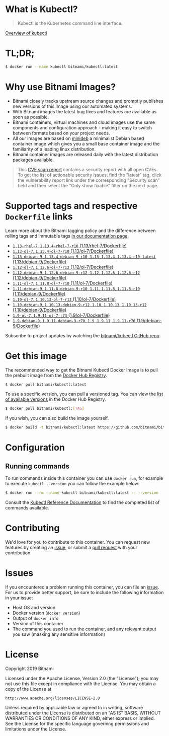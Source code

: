 
# What is Kubectl?

> Kubectl is the Kubernetes command line interface.

[Overview of kubectl](https://kubernetes.io/docs/reference/kubectl/overview/)

# TL;DR;

```bash
$ docker run --name kubectl bitnami/kubectl:latest
```

# Why use Bitnami Images?

* Bitnami closely tracks upstream source changes and promptly publishes new versions of this image using our automated systems.
* With Bitnami images the latest bug fixes and features are available as soon as possible.
* Bitnami containers, virtual machines and cloud images use the same components and configuration approach - making it easy to switch between formats based on your project needs.
* All our images are based on [minideb](https://github.com/bitnami/minideb) a minimalist Debian based container image which gives you a small base container image and the familiarity of a leading linux distribution.
* Bitnami container images are released daily with the latest distribution packages available.


> This [CVE scan report](https://quay.io/repository/bitnami/kubectl?tab=tags) contains a security report with all open CVEs. To get the list of actionable security issues, find the "latest" tag, click the vulnerability report link under the corresponding "Security scan" field and then select the "Only show fixable" filter on the next page.

# Supported tags and respective `Dockerfile` links

Learn more about the Bitnami tagging policy and the difference between rolling tags and immutable tags [in our documentation page](https://docs.bitnami.com/containers/how-to/understand-rolling-tags-containers/).


* [`1.13-rhel-7`, `1.13.4-rhel-7-r10` (1.13/rhel-7/Dockerfile)](https://github.com/bitnami/bitnami-docker-kubectl/blob/1.13.4-rhel-7-r10/1.13/rhel-7/Dockerfile)
* [`1.13-ol-7`, `1.13.4-ol-7-r10` (1.13/ol-7/Dockerfile)](https://github.com/bitnami/bitnami-docker-kubectl/blob/1.13.4-ol-7-r10/1.13/ol-7/Dockerfile)
* [`1.13-debian-9`, `1.13.4-debian-9-r10`, `1.13`, `1.13.4`, `1.13.4-r10`, `latest` (1.13/debian-9/Dockerfile)](https://github.com/bitnami/bitnami-docker-kubectl/blob/1.13.4-debian-9-r10/1.13/debian-9/Dockerfile)
* [`1.12-ol-7`, `1.12.6-ol-7-r12` (1.12/ol-7/Dockerfile)](https://github.com/bitnami/bitnami-docker-kubectl/blob/1.12.6-ol-7-r12/1.12/ol-7/Dockerfile)
* [`1.12-debian-9`, `1.12.6-debian-9-r12`, `1.12`, `1.12.6`, `1.12.6-r12` (1.12/debian-9/Dockerfile)](https://github.com/bitnami/bitnami-docker-kubectl/blob/1.12.6-debian-9-r12/1.12/debian-9/Dockerfile)
* [`1.11-ol-7`, `1.11.8-ol-7-r10` (1.11/ol-7/Dockerfile)](https://github.com/bitnami/bitnami-docker-kubectl/blob/1.11.8-ol-7-r10/1.11/ol-7/Dockerfile)
* [`1.11-debian-9`, `1.11.8-debian-9-r10`, `1.11`, `1.11.8`, `1.11.8-r10` (1.11/debian-9/Dockerfile)](https://github.com/bitnami/bitnami-docker-kubectl/blob/1.11.8-debian-9-r10/1.11/debian-9/Dockerfile)
* [`1.10-ol-7`, `1.10.13-ol-7-r13` (1.10/ol-7/Dockerfile)](https://github.com/bitnami/bitnami-docker-kubectl/blob/1.10.13-ol-7-r13/1.10/ol-7/Dockerfile)
* [`1.10-debian-9`, `1.10.13-debian-9-r12`, `1.10`, `1.10.13`, `1.10.13-r12` (1.10/debian-9/Dockerfile)](https://github.com/bitnami/bitnami-docker-kubectl/blob/1.10.13-debian-9-r12/1.10/debian-9/Dockerfile)
* [`1.9-ol-7`, `1.9.11-ol-7-r73` (1.9/ol-7/Dockerfile)](https://github.com/bitnami/bitnami-docker-kubectl/blob/1.9.11-ol-7-r73/1.9/ol-7/Dockerfile)
* [`1.9-debian-9`, `1.9.11-debian-9-r70`, `1.9`, `1.9.11`, `1.9.11-r70` (1.9/debian-9/Dockerfile)](https://github.com/bitnami/bitnami-docker-kubectl/blob/1.9.11-debian-9-r70/1.9/debian-9/Dockerfile)

Subscribe to project updates by watching the [bitnami/kubectl GitHub repo](https://github.com/bitnami/bitnami-docker-kubectl).

# Get this image

The recommended way to get the Bitnami Kubectl Docker Image is to pull the prebuilt image from the [Docker Hub Registry](https://hub.docker.com/r/bitnami/kubectl).

```bash
$ docker pull bitnami/kubectl:latest
```

To use a specific version, you can pull a versioned tag. You can view the [list of available versions](https://hub.docker.com/r/bitnami/kubectl/tags/) in the Docker Hub Registry.

```bash
$ docker pull bitnami/kubectl:[TAG]
```

If you wish, you can also build the image yourself.

```bash
$ docker build -t bitnami/kubectl:latest https://github.com/bitnami/bitnami-docker-kubectl.git
```

# Configuration

## Running commands

To run commands inside this container you can use `docker run`, for example to execute `kubectl --version` you can follow the example below:

```bash
$ docker run --rm --name kubectl bitnami/kubectl:latest -- --version
```

Consult the [Kubectl Reference Documentation](https://kubernetes.io/docs/reference/generated/kubectl/kubectl-commands) to find the completed list of commands available.

# Contributing

We'd love for you to contribute to this container. You can request new features by creating an [issue](https://github.com/bitnami/bitnami-docker-kubectl/issues), or submit a [pull request](https://github.com/bitnami/bitnami-docker-kubectl/pulls) with your contribution.

# Issues

If you encountered a problem running this container, you can file an [issue](https://github.com/bitnami/bitnami-docker-kubectl/issues). For us to provide better support, be sure to include the following information in your issue:

- Host OS and version
- Docker version (`docker version`)
- Output of `docker info`
- Version of this container
- The command you used to run the container, and any relevant output you saw (masking any sensitive information)

# License

Copyright 2019 Bitnami

Licensed under the Apache License, Version 2.0 (the "License");
you may not use this file except in compliance with the License.
You may obtain a copy of the License at

    http://www.apache.org/licenses/LICENSE-2.0

Unless required by applicable law or agreed to in writing, software
distributed under the License is distributed on an "AS IS" BASIS,
WITHOUT WARRANTIES OR CONDITIONS OF ANY KIND, either express or implied.
See the License for the specific language governing permissions and
limitations under the License.
